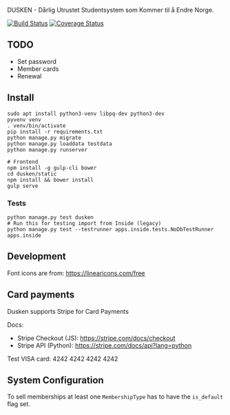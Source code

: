 DUSKEN - Dårlig Utrustet Studentsystem som Kommer til å Endre Norge.

[![Build Status](https://travis-ci.org/edb-gjengen/dusken.svg?branch=master)](https://travis-ci.org/edb-gjengen/dusken)
[![Coverage Status](https://coveralls.io/repos/edb-gjengen/dusken/badge.svg?branch=master&service=github)](https://coveralls.io/github/edb-gjengen/dusken?branch=master)

## TODO
* Set password
* Member cards
* Renewal

## Install
    sudo apt install python3-venv libpq-dev python3-dev
    pyvenv venv
    . venv/bin/activate
    pip install -r requirements.txt
    python manage.py migrate
    python manage.py loaddata testdata
    python manage.py runserver
    
    # Frontend
    npm install -g gulp-cli bower
    cd dusken/static
    npm install && bower install
    gulp serve

### Tests

    python manage.py test dusken
    # Run this for testing import from Inside (legacy)
    python manage.py test --testrunner apps.inside.tests.NoDbTestRunner apps.inside
    
## Development
Font icons are from: https://linearicons.com/free

## Card payments
Dusken supports Stripe for Card Payments

Docs:

* Stripe Checkout (JS): https://stripe.com/docs/checkout
* Stripe API (Python): https://stripe.com/docs/api?lang=python

Test VISA card: 4242 4242 4242 4242

## System Configuration

To sell memberships at least one `MembershipType` has to have the `is_default` flag set.
